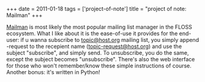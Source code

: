 +++
date = 2011-01-18
tags = ['project-of-note']
title = "project of note: Mailman"
+++

[Mailman] is most likely the most popular mailing list manager in the
FLOSS ecosystem. What I like about it is the ease-of-use it provides for
the end-user: if u wanna subscribe to <topic@host.org> mailing list, you
simply append -request to the recepient name (<topic-request@host.org>)
and use the subject \"subscribe\", and simply send. To unsubscribe, you
do the same, except the subject becomes \"unsubscribe\". There\'s also
the web interface for those who won\'t remember/know these simple
instructions of course. Another bonus: it\'s written in Python!

  [Mailman]: http://list.org/
